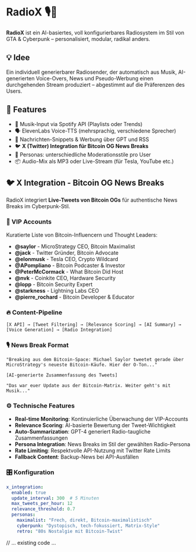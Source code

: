 # RadioX 🎙️🚀

**RadioX** ist ein AI-basiertes, voll konfigurierbares Radiosystem im Stil von GTA & Cyberpunk – personalisiert, modular, radikal anders.

## 💡 Idee
Ein individuell generierbarer Radiosender, der automatisch aus Musik, AI-generierten Voice-Overs, News und Pseudo-Werbung einen durchgehenden Stream produziert – abgestimmt auf die Präferenzen des Users.

## 🔧 Features
- 🎵 Musik-Input via Spotify API (Playlists oder Trends)
- 🗣 ElevenLabs Voice-TTS (mehrsprachig, verschiedene Sprecher)
- 📰 Nachrichten-Snippets & Werbung über GPT und RSS
- 🐦 **X (Twitter) Integration für Bitcoin OG News Breaks**
- 🤖 Personas: unterschiedliche Moderationsstile pro User
- 📦 Audio-Mix als MP3 oder Live-Stream (für Tesla, YouTube etc.)

## 🐦 X Integration - Bitcoin OG News Breaks

RadioX integriert **Live-Tweets von Bitcoin OGs** für authentische News Breaks im Cyberpunk-Stil.

### 🎯 VIP Accounts
Kuratierte Liste von Bitcoin-Influencern und Thought Leaders:
- **@saylor** - MicroStrategy CEO, Bitcoin Maximalist
- **@jack** - Twitter Gründer, Bitcoin Advocate  
- **@elonmusk** - Tesla CEO, Crypto Wildcard
- **@APompliano** - Bitcoin Podcaster & Investor
- **@PeterMcCormack** - What Bitcoin Did Host
- **@nvk** - Coinkite CEO, Hardware Security
- **@lopp** - Bitcoin Security Expert
- **@starkness** - Lightning Labs CEO
- **@pierre_rochard** - Bitcoin Developer & Educator

### 🔥 Content-Pipeline
```text
[X API] → [Tweet Filtering] → [Relevance Scoring] → [AI Summary] → [Voice Generation] → [Radio Integration]
```

### 🎙️ News Break Format
```
"Breaking aus dem Bitcoin-Space: Michael Saylor tweetet gerade über 
MicroStrategy's neueste Bitcoin-Käufe. Hier der O-Ton..."

[AI-generierte Zusammenfassung des Tweets]

"Das war euer Update aus der Bitcoin-Matrix. Weiter geht's mit Musik..."
```

### ⚙️ Technische Features
- **Real-time Monitoring**: Kontinuierliche Überwachung der VIP-Accounts
- **Relevance Scoring**: AI-basierte Bewertung der Tweet-Wichtigkeit
- **Auto-Summarization**: GPT-4 generiert Radio-taugliche Zusammenfassungen
- **Persona Integration**: News Breaks im Stil der gewählten Radio-Persona
- **Rate Limiting**: Respektvolle API-Nutzung mit Twitter Rate Limits
- **Fallback Content**: Backup-News bei API-Ausfällen

### 🎛️ Konfiguration
```yaml
x_integration:
  enabled: true
  update_interval: 300  # 5 Minuten
  max_tweets_per_hour: 12
  relevance_threshold: 0.7
  personas:
    maximalist: "Frech, direkt, Bitcoin-maximalistisch"
    cyberpunk: "Dystopisch, tech-fokussiert, Matrix-Style"
    retro: "80s Nostalgie mit Bitcoin-Twist"
```

// ... existing code ...
